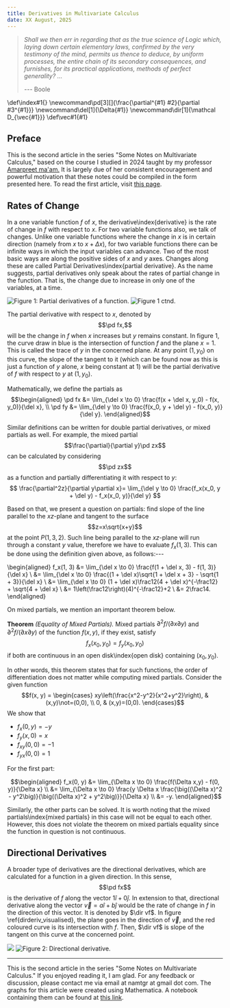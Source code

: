 ```yaml
---
title: Derivatives in Multivariate Calculus
date: XX August, 2025
---
```


> *Shall we then err in regarding that as the true science of
> Logic which, laying down certain elementary laws, confirmed
> by the very testimony of the mind, permits us thence to deduce,
> by uniform processes, the entire chain of its secondary
> consequences, and furnishes, for its practical applications,
> methods of perfect generality? ...*
> 
> --- Boole

\def\index#1{}
\newcommand\pd[3][]{\frac{\partial^{#1} #2}{\partial #3^{#1}}}
\newcommand\del[1]{\Delta{#1}}
\newcommand\dir[1]{\mathcal D_{\vec{#1}}}
\def\vec#1{#1}

## Preface

This is the second article in the series "Some Notes on Multivariate Calculus," based on the course I studied in 2024 taught by my professor <a href="https://sgtbkhalsadu.ac.in/academics/departments/Mathematics/faculty-detail/97/" target="_blank">Amarpreet ma'am.</a> It is largely due of her consistent encouragement and powerful motivation that these notes could be compiled in the form presented here. To read the first article, visit [this page](functions-of-multiple-variables.html).

## Rates of Change

In a one variable function $f$ of $x$, the derivative\index{derivative} is the rate of change in $f$ with respect to $x$. For two variable functions also, we talk of changes. Unlike one variable functions where the change in $x$ is in certain direction (namely from $x$ to $x+\Delta x$), for two variable functions there can be infinite ways in which the input variables can advance. Two of the most basic ways are along the positive sides of $x$ and $y$ axes. Changes along these are called Partial Derivatives\index{partial derivative}. As the name suggests, partial derivatives only speak about the rates of partial change in the function. That is, the change due to increase in only one of the variables, at a time.

![Figure 1: Partial derivatives of a function.](img/pd.png)
![Figure 1 ctnd.](img/pdsmall.png)

The partial derivative with respect to $x$, denoted by $$\pd fx,$$ will be the change in $f$ when $x$ increases but $y$ remains constant. In figure 1, the curve draw in blue is the intersection of function $f$ and the plane $x=1$. This is called the trace of $y$ in the concerned plane. At any point $(1, y_0)$ on this curve, the slope of the tangent to it (which can be found now as this is just a function of $y$ alone, $x$ being constant at $1$) will be the partial derivative of $f$ with respect to $y$ at $(1, y_0)$.

Mathematically, we define the partials as
$$\begin{aligned}
	\pd fx &= \lim_{\del x \to 0} \frac{f(x + \del x, y_0) - f(x, y_0)}{\del x}, \\
	\pd fy &= \lim_{\del y \to 0} \frac{f(x_0, y + \del y) - f(x_0, y)}{\del y}.
\end{aligned}$$

Similar definitions can be written for double partial derivatives, or mixed partials as well. For example, the mixed partial
$$\frac{\partial}{\partial y}\pd zx$$
can be calculated by considering $$\pd zx$$ as a function and partially differentiating it with respect to $y$:
$$
	\frac{\partial^2z}{\partial y\partial x}=
	\lim_{\del y \to 0} \frac{f_x(x_0, y + \del y) - f_x(x_0, y)}{\del y}
$$

Based on that, we present a question on partials: find slope of the line parallel to the $xz$-plane and tangent to the surface $$z=x\sqrt{x+y}$$ at the point $P(1, 3, 2)$. Such line being parallel to the $xz$-plane will run through a constant $y$ value, therefore we have to evaluate $f_x(1,3)$. This can be done using the definition given above, as follows:---

\begin{aligned}
	f_x(1, 3) &= \lim_{\del x \to 0} \frac{f(1 + \del x, 3) - f(1, 3)}{\del x} \\
			 &= \lim_{\del x \to 0} \frac{(1 + \del x)\sqrt{1 + \del x + 3} - \sqrt{1 + 3}}{\del x} \\
			 &= \lim_{\del x \to 0} (1 + \del x)\frac12(4 + \del x)^{-\frac12} + \sqrt{4 + \del x} \\
			 &= 1\left(\frac12\right)(4)^{-\frac12}+2 \\
			 &= 2\frac14.
\end{aligned}

On mixed partials, we mention an important theorem below.

**Theorem** *(Equality of Mixed Partials).*
Mixed partials ${\partial^2 f}/({\partial x \partial y})$ and ${\partial^2 f}/({\partial x \partial y})$ of the function $f(x,y)$, if they exist, satisfy
$$f_x(x_0,y_0) = f_y(x_0,y_0)$$
if both are continuous in an open disk\index{open disk} containing $(x_0, y_0)$.

In other words, this theorem states that for such functions, the order of differentiation does not matter while computing mixed partials. Consider the given function
$$f(x, y) = \begin{cases}
	xy\left(\frac{x^2-y^2}{x^2+y^2}\right), & (x,y)\not=(0,0), \\
	0, & (x,y)=(0,0).
\end{cases}$$
We show that

- $f_x(0,y) = -y$
- $f_y(x,0) = x$
- $f_{xy}(0,0) = -1$
- $f_{yx}(0,0) = 1$

For the first part:

$$\begin{aligned}
	f_x(0, y)	 &= \lim_{\Delta x \to 0} \frac{f(\Delta x,y) - f(0, y)}{\Delta x} \\
	         	 &= \lim_{\Delta x \to 0} \frac{y \Delta x \frac{\big((\Delta x)^2 - y^2\big)}{\big((\Delta x)^2 + y^2\big)}}{\Delta x} \\
    			 &= -y.
\end{aligned}$$

Similarly, the other parts can be solved. It is worth noting that the mixed partials\index{mixed partials} in this case will not be equal to each other. However, this does not violate the theorem on mixed partials equality since the function in question is not continuous.

## Directional Derivatives

A broader type of derivatives are the directional derivatives, which are calculated for a function in a given direction. In this sense, $$\pd fx$$ is the derivative of $f$ along the vector $1\hat i + 0 \hat j$. In extension to that, directional derivative along the vector $\vec v=a\hat i + b \hat j$ would be the rate of change in $f$ in the direction of this vector. It is denoted by $\dir vf$. In figure \ref{dirderiv_visualised}, the plane goes in the direction of $\vec v$, and the red coloured curve is its intersection with $f$. Then, $\dir vf$ is slope of the tangent on this curve at the concerned point.

![](img/dd1.png)
![Figure 2: Directional derivative.](img/dd1.png)

---

This is the second article in the series "Some Notes on Multivariate Calculus." If you enjoyed reading it, I am glad. For any feedback or discussion, please contact me via email at namtgr at gmail dot com. The graphs for this article were created using Mathematica. A notebook containing them can be found at [this link](../../resources/mm/dmc.nb).
